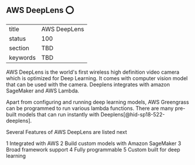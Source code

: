 ## AWS DeepLens :o:


|          |                  |
| -------- | ---------------- |
| title    | AWS DeepLens     |
| status   | 100              |
| section  | TBD              |
| keywords | TBD              |


AWS DeepLens is the world's first wireless high definition video camera
which is optimized for Deep Learning. It comes with computer vision
model that can be used with the camera. Deeplens integrates with amazon
SageMaker and AWS Lambda.

Apart from configuring and running deep learning models, AWS Greengrass
can be programmed to run various lambda functions. There are many
pre-built models that can run instantly with
Deeplens[@hid-sp18-522-deeplens].

Several Features of AWS DeepLens are listed next

1 Integrated with AWS
2 Build custom models with Amazon SageMaker
3 Broad framework support
4 Fully programmable
5 Custom built for deep learning

